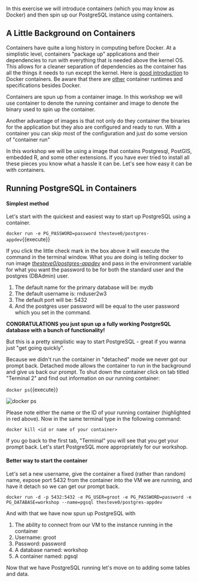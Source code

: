 In this exercise we will introduce containers (which you may know as Docker) and then spin up our PostgreSQL instance 
using containers. 

## A Little Background on Containers

Containers have quite a long history in computing before Docker. At a simplistic level, containers "package up" applications
and their dependencies to run with everything that is needed above the kernel OS. This allows for a cleaner separation 
of dependencies as the container has all the things it needs to run except the kernel. Here is 
[good introduction](https://medium.freecodecamp.org/a-beginner-friendly-introduction-to-containers-vms-and-docker-79a9e3e119b) 
to Docker containers. Be aware that there are [other](https://containerd.io/) container runtimes and specifications besides
Docker.

Containers are spun up from a container image. In this workshop we will use container to denote the running container 
and image to denote the binary used to spin up the container.

Another advantage of images is that not only do they container the binaries for the application but they also are configured 
and ready to run. With a container you can skip most of the configuration and just do some version of "container run"  

In this workshop we will be using a image that contains Postgresql, PostGIS, embedded R, and some other extensions. If 
you have ever tried to install all these pieces you know what a hassle it can be. Let's see how easy it can be with containers. 

## Running PostgreSQL in Containers

#### Simplest method

Let's start with the quickest and easiest way to start up PostgreSQL using a container.

`docker run -e PG_PASSWORD=password thesteve0/postgres-appdev`{{execute}}

If you click the little check mark in the box above it will execute the command in the terminal window. 
What you are doing is telling docker to run image 
[_thesteve0/postgres-appdev_](https://cloud.docker.com/u/thesteve0/repository/docker/thesteve0/postgres-appdev) and pass 
in the environment variable for what you want the password to be for both the standard user and the postgres (DBAdmin) user. 

1. The default name for the primary database will be: mydb
1. The default username is: rnduser2w3
1. The default port will be: 5432
1. And the postgres user password will be equal to the user password which you set in the command.

**CONGRATULATIONS you just spun up a fully working PostgreSQL database with a bunch of functionality!**  

But this is a pretty simplistic way to start PostgreSQL - great if you wanna just "get going quickly". 

Because we didn't run the container in "detached" mode we never got our prompt back. Detached mode allows the container 
to run in the background and give us back our prompt. To shut down the container click on tab  titled "Terminal 2" and 
find out information on our running container:

`docker ps`{{execute}}
    
![docker ps](/crunchy-katacoda/scenarios/appdev-wkshp/assets/docker_ps.jpg)

Please note either the name or the ID of your running container (highlighted in red above). Now in the same terminal type 
in the following command:     

`docker kill <id or name of your container>`
    
If you go back to the first tab, "Terminal" you will see that you get your prompt back. Let's start PostgreSQL more 
appropriately for our workshop. 

#### Better way to start the container

Let's set a new username, give the container a fixed (rather than random) name, expose port 5432 from the container 
into the VM we are running, and have it detach so we can get our prompt back. 

`docker run -d -p 5432:5432 -e PG_USER=groot -e PG_PASSWORD=password -e PG_DATABASE=workshop --name=pgsql thesteve0/postgres-appdev`
    
And with that we have now spun up PostgreSQL with
1. The ability to connect from our VM to the instance running in the container
1. Username: groot
1. Password: password
1. A database named: workshop
1. A container named: pgsql

Now that we have PostgreSQL running let's move on to adding some tables and data.
